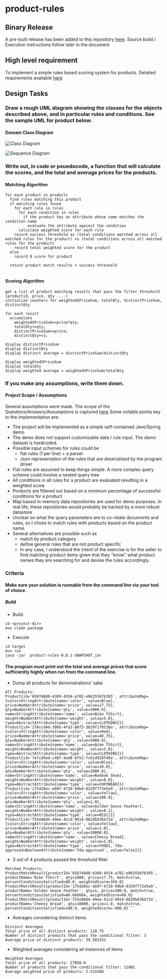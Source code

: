 # product-rules
## Binary Release
A pre-built release has been added to this repository [here](release/product-rules-0.0.1-SNAPSHOT.jar). Source build / Execution instructions follow later in the document
## High level requirement
To implement a simple rules based scoring system for products. Detailed requirements available [here](docs/requirements.docx)

## Design Tasks
### Draw a rough UML diagram showing the classes for the objects described above, and in particular rules and conditions. See the sample UML for product below.
#### Domain Class Diagram

![Class Diagram](http://www.plantuml.com/plantuml/proxy?src=https://raw.githubusercontent.com/balamuru/product-rules/master/docs/uml/class.puml)

![Sequence Diagram](http://www.plantuml.com/plantuml/proxy?src=https://raw.githubusercontent.com/balamuru/product-rules/master/docs/uml/messages.puml)

### Write out, in code or psuedocode, a function that will calculate the scores, and the total and average prices for the products.
#### Matching Algorithm
```
for each product in products
  find rules matching this product
  if matching rules found
    for each rule in rules
      for each condition in rules
        if the product has an attribute whose name matches the condition name
          evaluate the attribute against the condition
      calculate weighted score for each rule          
    record success threshold as (total conditions matched across all matched rules for the product) vs (total conditions across all matched rules for the product)
    record total weighted score for the product      
  else
    record 0 score for product
  
  return product match results > success threshold  
   
```

#### Scoring Algorithm
```
get a list of product matching results that pass the filter threshold (productid, price, qty ....) 
initialize counters for weightedSPriceSum, totalQty, distinctPriceSum, distinctQty

for each result
  accumulate 
    weightedSPriceSum+=price*qty;
    totalQty+=qty;
    distinctPriceSum+=price;
    distinctQty+=1;  

display distinctPriceSum
display distinctQty
display distinct average = distinctPriceSum/distinctQty

display weightedSPriceSum
display totalQty
display weighted average = weightedSPriceSum/totalQty
```


### If you make any assumptions, write them down.
#### Project Scope / Assumptions
Several assumptions were made. The scope of the Questions/Answers/Assumptions is captured [here](docs/questions-and-assumptions.md)
Some notable points key to the implementation are:
* The project will be implemented as a simple self-contained Jave/Spring demo
* The demo does not support customizable data / rule input. The demo dataset is hardcoded.
* Possible input schemes for rules could be
  * flat rules (1 per line) + a parser
  * Json representation of the rules that are deserialized by the program driver
* Flat rules are assumed to keep things simple. A more complex query scheme could involve a nested query tree
* All conditions in all rules for a product are evaluated resulting in a weighted score
* Products are filtered out based on a minimum percentage of successful conditions for a product
* Map based in-memory data repositories are used for demo purposes. In real life, these repositories would probably be backed by a more robust datastore
* Unclear on what the query parameters are to co-relate documents and rules, so I chose to match rules with products based on the product name.
* Several alternatives are possible such as
  * match by product category
  * define general rules that are not product specific
  * In any case, I understood the intent of the exercise is for the seller to find matching product items given that they "know" what product names they are searching for and devise the rules accordingly.


### Criteria
#### Make sure your solution is runnable from the command line via your tool of choice.
##### Build
* Build 
```
cd <project-dir>
mvn clean package
```
* Execute
```
cd target
mvn run
java -jar  product-rules-0.0.1-SNAPSHOT.jar 
```
#### The program must print out the total and average prices that score sufficiently highly when run from the command line.
* Dump all products for demonstrations' sake
```
All Products:
Product{id='658748d0-6389-4554-a702-e063556fb385', attributeMap={color=StringAttribute{name='color', value=Blue}, price=NumberAttribute{name='price', value=17.75}, qty=NumberAttribute{name='qty', value=1000.0}, name=StringAttribute{name='name', value=Nike TShirt}, weight=NumberAttribute{name='weight', value=5.0}, type=AbstractAttribute{name='type', value=CLOTHING}}}
Product{id='276ccd4d-306b-4fa3-88f3-3029f1f0538a', attributeMap={color=StringAttribute{name='color', value=Red}, price=NumberAttribute{name='price', value=40.75}, qty=NumberAttribute{name='qty', value=5000.0}, name=StringAttribute{name='name', value=Nike TShirt}, weight=NumberAttribute{name='weight', value=5.0}, type=AbstractAttribute{name='type', value=CLOTHING}}}
Product{id='7efcd5ed-c487-4ad0-bf51-fc61d920fd9a', attributeMap={color=StringAttribute{name='color', value=Blue}, price=NumberAttribute{name='price', value=10.0}, qty=NumberAttribute{name='qty', value=2000.0}, name=StringAttribute{name='name', value=Reebok Shoe}, weight=NumberAttribute{name='weight', value=8.0}, type=AbstractAttribute{name='type', value=FOOTWEAR}}}
Product{id='175426ec-eb07-4720-9db4-0329f7f2e5e9', attributeMap={color=StringAttribute{name='color', value=Yellow}, price=NumberAttribute{name='price', value=100.0}, qty=NumberAttribute{name='qty', value=1.0}, name=StringAttribute{name='name', value=Golden Goose Feather}, weight=NumberAttribute{name='weight', value=0.1}, type=AbstractAttribute{name='type', value=MISC}}}
Product{id='f55e08d4-49ee-41cd-9914-0829b836b73a', attributeMap={color=StringAttribute{name='color', value=Yellow}, price=NumberAttribute{name='price', value=1.0}, qty=NumberAttribute{name='qty', value=10000.0}, name=StringAttribute{name='name', value=Cheezy Bread}, weight=NumberAttribute{name='weight', value=1.0}, type=AbstractAttribute{name='type', value=FOOD}, fda-approved=BooleanAttribute{name='fda-approved', value=false}}}

```
* 3 out of 4 products passed the threshold filter
```
Matched Products:
ProductMatchResult{productId='658748d0-6389-4554-a702-e063556fb385', productName='Nike TShirt', qty=1000, price=17.75, match=true, percentConditionsSatisfied=80.0, weightedScore=350.0}
ProductMatchResult{productId='175426ec-eb07-4720-9db4-0329f7f2e5e9', productName='Golden Goose Feather', qty=1, price=100.0, match=true, percentConditionsSatisfied=66.666664, weightedScore=66.0}
ProductMatchResult{productId='f55e08d4-49ee-41cd-9914-0829b836b73a', productName='Cheezy Bread', qty=10000, price=1.0, match=true, percentConditionsSatisfied=100.0, weightedScore=-800.0}```
```

* Averages considering distinct items
```
Distinct Averages
Total price of all distinct products: 118.75
Number of distinct products that pass the conditional filter: 3
Average price of distinct products: 39.583332
```

* Weighted averages considering all instances of items
```
Weighted Averages
Total price of all products: 27850.0
Number of products that pass the conditional filter: 11001
Average weighted price of products: 2.531588
```
